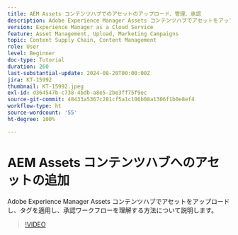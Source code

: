 ```yaml
---
title: AEM Assets コンテンツハブでのアセットのアップロード、管理、承認
description: Adobe Experience Manager Assets コンテンツハブでアセットをアップロードし、タグを適用し、承認ワークフローを理解する方法について説明します。
version: Experience Manager as a Cloud Service
feature: Asset Management, Upload, Marketing Campaigns
topic: Content Supply Chain, Content Management
role: User
level: Beginner
doc-type: Tutorial
duration: 260
last-substantial-update: 2024-08-20T00:00:00Z
jira: KT-15992
thumbnail: KT-15992.jpeg
exl-id: d364547b-c738-4bdb-a8e5-2be3ff75f9ec
source-git-commit: 48433a5367c281cf5a1c106b08a1306f1b0e8ef4
workflow-type: ht
source-wordcount: '55'
ht-degree: 100%

---
```


# AEM Assets コンテンツハブへのアセットの追加

Adobe Experience Manager Assets コンテンツハブでアセットをアップロードし、タグを適用し、承認ワークフローを理解する方法について説明します。

>[!VIDEO](https://video.tv.adobe.com/v/3432980/?learn=on)
